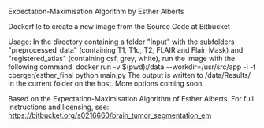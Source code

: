 Expectation-Maximisation Algorithm by Esther Alberts

Dockerfile to create a new image from the Source Code at Bitbucket




Usage: In the directory containing a folder "Input" with the subfolders "preprocessed_data" (containing T1, T1c, T2, FLAIR and Flair_Mask) and "registered_atlas" (containing csf, grey, white), run the image with the following command:
docker run -v $(pwd):/data --workdir=/usr/src/app -i -t cberger/esther_final python main.py
The output is written to /data/Results/ in the current folder on the host.
More options coming soon.

Based on the Expectation-Maximisation Algorithm of Esther Alberts.
For full instructions and licensing, see: https://bitbucket.org/s0216660/brain_tumor_segmentation_em

